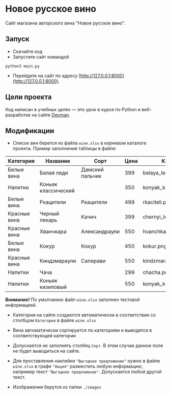 # Новое русское вино

Сайт магазина авторского вина "Новое русское вино".

## Запуск

- Скачайте код
- Запустите сайт командой

```
python3 main.py
```

- Перейдите на сайт по адресу [http://127.0.0.1:8000](http://127.0.0.1:8000).

## Цели проекта

Код написан в учебных целях — это урок в курсе по Python и веб-разработке на сайте [Devman](https://dvmn.org).

## Модификации

- Список вин берется из файла `wine.xlsx` в корневом каталоге проекта. Пример заполнения таблицы в файле:

| Категория    | Название            | Сорт           | Цена| Картинка                 | Акция                |
|------------- | ------------------- | ---------------| ----| ------------------------ |--------------------- |
| Белые вина   | Белая леди          | Дамский пальчик| 399 | belaya_ledi.png          |Выгодное предложение  |
| Напитки      | Коньяк классический |                | 350 | konyak_klassicheskyi.png |Предложение           |
| Белые вина   | Ркацители           | Ркацители      | 499 | rkaciteli.png            |                      |
| Красные вина | Черный лекарь       | Качич          | 399 | chernyi_lekar.png        |                      |
| Красные вина | Хванчкара           | Александраули  | 550 | hvanchkara.png           |                      |
| Белые вина   | Кокур               | Кокур          | 450 | kokur.png                |                      |
| Красные вина | Киндзмараули        | Саперави       | 550 | kindzmarauli.png         |                      |
| Напитки      | Чача                |                | 299 | chacha.png               |Акция                 |
| Напитки      | Коньяк кизиловый    |                | 550 | konyak_kizilovyi.png     |                      |

**Внимание!** По умолчанию файл `wine.xlsx` заполнен тестовой информацией.

- Категории на сайте создаются автоматически в соответствии со столбцом `Категория` в файле `wine.xlsx`

- Вина автоматически сортируется по категориям и выводятся в соответствующей категории

- Допускается не заполнять столбец `Сорт`. В этом случае данное поле не будет выводиться на сайте.

- Для проставления наклейки `"Выгодное предложение"` нужно в файле `wine.xlsx` в графе `"Акция"` разместить любую информацию, например текст `"Выгодное предложение"`. Допускается любой другой текст.

- Изображения берутся из папки `./images`
